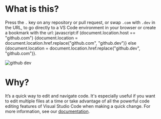 # What is this?

Press the `.` key on any repository or pull request, or swap `.com` with `.dev` in the URL, to go directly to a VS Code environment in your browser or create a bookmark with the url: javascript:if (document.location.host == "github.com") {document.location = document.location.href.replace("github.com", "github.dev")} else {document.location = document.location.href.replace("github.dev", "github.com")}.

![github dev](https://user-images.githubusercontent.com/856858/130119109-4769f2d7-9027-4bc4-a38c-10f297499e8f.gif)

# Why?
It’s a quick way to edit and navigate code. It's especially useful if you want to edit multiple files at a time or take advantage of all the powerful code editing features of Visual Studio Code when making a quick change. For more information, see our [documentation](https://github.co/codespaces-editor-help).
